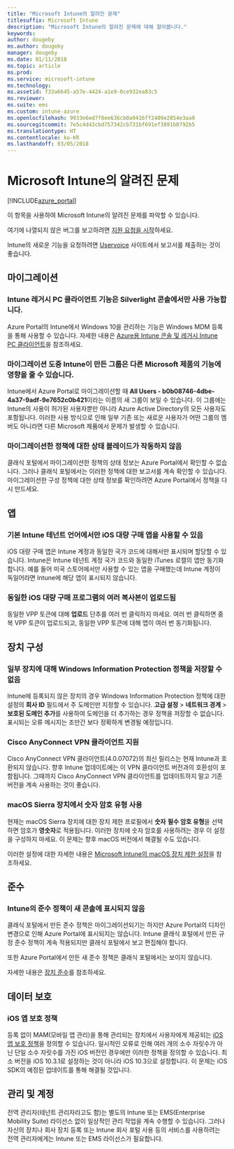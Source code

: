 ```yaml
---
title: "Microsoft Intune의 알려진 문제"
titlesuffix: Microsoft Intune
description: "Microsoft Intune의 알려진 문제에 대해 알아봅니다."
keywords: 
author: dougeby
ms.author: dougeby
manager: dougeby
ms.date: 01/11/2018
ms.topic: article
ms.prod: 
ms.service: microsoft-intune
ms.technology: 
ms.assetid: f33a6645-a57e-4424-a1e9-0ce932ea83c5
ms.reviewer: 
ms.suite: ems
ms.custom: intune-azure
ms.openlocfilehash: 9933e6ed7f8ee636cb0a9416ff2409e2054e3aa0
ms.sourcegitcommit: 7e5c4d43cbd757342cb731bf691ef3891b0792b5
ms.translationtype: HT
ms.contentlocale: ko-KR
ms.lasthandoff: 03/05/2018
---
```

# <a name="known-issues-in-microsoft-intune"></a>Microsoft Intune의 알려진 문제


[!INCLUDE[azure_portal](./includes/azure_portal.md)]


이 항목을 사용하여 Microsoft Intune의 알려진 문제를 파악할 수 있습니다.

여기에 나열되지 않은 버그를 보고하려면 [지원 요청을 시작](get-support.md)하세요.

Intune의 새로운 기능을 요청하려면 [Uservoice](https://microsoftintune.uservoice.com/forums/291681-ideas/category/189016-azure-admin-console) 사이트에서 보고서를 제출하는 것이 좋습니다.

## <a name="migration"></a>마이그레이션

### <a name="intune-legacy-pc-client-features-are-only-available-in-the-silverlight-console"></a>Intune 레거시 PC 클라이언트 기능은 Silverlight 콘솔에서만 사용 가능합니다.

Azure Portal의 Intune에서 Windows 10을 관리하는 기능은 Windows MDM 등록을 통해 사용할 수 있습니다. 자세한 내용은 [Azure용 Intune 콘솔 및 레거시 Intune PC 클라이언트](https://docs.microsoft.com/intune-classic/deploy-use/intune-on-azure)을 참조하세요.

### <a name="groups-created-by-intune-during-migration-might-affect-functionality-of-other-microsoft-products"></a>마이그레이션 도중 Intune이 만든 그룹은 다른 Microsoft 제품의 기능에 영향을 줄 수 있습니다.

Intune에서 Azure Portal로 마이그레이션할 때 **All Users - b0b08746-4dbe-4a37-9adf-9e7652c0b421**이라는 이름의 새 그룹이 보일 수 있습니다. 이 그룹에는 Intune의 사용이 허가된 사용자뿐만 아니라 Azure Active Directory의 모든 사용자도 포함됩니다. 이러한 사용 방식으로 인해 일부 기존 또는 새로운 사용자가 어떤 그룹의 멤버도 아니라면 다른 Microsoft 제품에서 문제가 발생할 수 있습니다.

### <a name="status-blades-for-migrated-policies-do-not-work"></a>마이그레이션한 정책에 대한 상태 블레이드가 작동하지 않음

클래식 포털에서 마이그레이션한 정책의 상태 정보는 Azure Portal에서 확인할 수 없습니다. 그러나 클래식 포털에서는 이러한 정책에 대한 보고서를 계속 확인할 수 있습니다. 마이그레이션한 구성 정책에 대한 상태 정보를 확인하려면 Azure Portal에서 정책을 다시 만드세요.

## <a name="apps"></a>앱

### <a name="ios-volume-purchased-apps-only-available-in-default-intune-tenant-language"></a>기본 Intune 테넌트 언어에서만 iOS 대량 구매 앱을 사용할 수 있음
iOS 대량 구매 앱은 Intune 계정과 동일한 국가 코드에 대해서만 표시되며 할당할 수 있습니다. Intune은 Intune 테넌트 계정 국가 코드와 동일한 iTunes 로캘의 앱만 동기화합니다. 예를 들어 미국 스토어에서만 사용할 수 있는 앱을 구매했는데 Intune 계정이 독일어라면 Intune에 해당 앱이 표시되지 않습니다.

### <a name="multiple-copies-of-the-same-ios-volume-purchase-program-are-uploaded"></a>동일한 iOS 대량 구매 프로그램의 여러 복사본이 업로드됨
동일한 VPP 토큰에 대해 **업로드** 단추를 여러 번 클릭하지 마세요. 여러 번 클릭하면 중복 VPP 토큰이 업로드되고, 동일한 VPP 토큰에 대해 앱이 여러 번 동기화됩니다.


<!-- ## Groups -->

## <a name="device-configuration"></a>장치 구성

### <a name="you-cannot-save-a-windows-information-protection-policy-for-some-devices"></a>일부 장치에 대해 Windows Information Protection 정책을 저장할 수 없음

Intune에 등록되지 않은 장치의 경우 Windows Information Protection 정책에 대한 설정의 **회사 ID** 필드에서 주 도메인만 지정할 수 있습니다.
**고급 설정** > **네트워크 경계** > **보호된 도메인 추가**를 사용하여 도메인을 더 추가하는 경우 정책을 저장할 수 없습니다. 표시되는 오류 메시지는 조만간 보다 정확하게 변경될 예정입니다.

### <a name="cisco-anyconnect-vpn-client-support"></a>Cisco AnyConnect VPN 클라이언트 지원

Cisco AnyConnect VPN 클라이언트(4.0.07072)의 최신 릴리스는 현재 Intune과 호환되지 않습니다.
향후 Intune 업데이트에는 이 VPN 클라이언트 버전과의 호환성이 포함됩니다. 그때까지 Cisco AnyConnect VPN 클라이언트를 업데이트하지 말고 기존 버전을 계속 사용하는 것이 좋습니다.

### <a name="using-the-numeric-password-type-with-macos-sierra-devices"></a>macOS Sierra 장치에서 숫자 암호 유형 사용

현재는 macOS Sierra 장치에 대한 장치 제한 프로필에서 **숫자** **필수 암호 유형**을 선택하면 암호가 **영숫자**로 적용됩니다. 이러한 장치에 숫자 암호를 사용하려는 경우 이 설정을 구성하지 마세요.
이 문제는 향후 macOS 버전에서 해결될 수도 있습니다.

이러한 설정에 대한 자세한 내용은 [Microsoft Intune의 macOS 장치 제한 설정](device-restrictions-macos.md)을 참조하세요.

## <a name="compliance"></a>준수

### <a name="compliance-policies-from-intune-do-not-show-up-in-new-console"></a>Intune의 준수 정책이 새 콘솔에 표시되지 않음

클래식 포털에서 만든 준수 정책은 마이그레이션되기는 하지만 Azure Portal의 디자인 변경으로 인해 Azure Portal에 표시되지는 않습니다. Intune 클래식 포털에서 만든 규정 준수 정책이 계속 적용되지만 클래식 포털에서 보고 편집해야 합니다.

또한 Azure Portal에서 만든 새 준수 정책은 클래식 포털에서는 보이지 않습니다.

자세한 내용은 [장치 준수](device-compliance.md)를 참조하세요.

<!-- ## Enrollment -->


## <a name="data-protection"></a>데이터 보호

### <a name="ios-app-protection-policies"></a>iOS 앱 보호 정책

등록 없이 MAM(모바일 앱 관리)을 통해 관리되는 장치에서 사용자에게 제공되는 [iOS 앱 보호 정책](app-protection-policy-settings-ios.md)을 정의할 수 있습니다. 일시적인 오류로 인해 여러 개의 소수 자릿수가 아닌 단일 소수 자릿수를 가진 iOS 버전인 경우에만 이러한 정책을 정의할 수 있습니다. 최소 버전을 iOS 10.3.1로 설정하는 것이 아니라 iOS 10.3으로 설정합니다. 이 문제는 iOS SDK의 예정된 업데이트를 통해 해결될 것입니다.


## <a name="administration-and-accounts"></a>관리 및 계정

전역 관리자(테넌트 관리자라고도 함)는 별도의 Intune 또는 EMS(Enterprise Mobility Suite) 라이선스 없이 일상적인 관리 작업을 계속 수행할 수 있습니다. 그러나 자신의 장치나 회사 장치 등록 또는 Intune 회사 포털 사용 등의 서비스를 사용하려는 전역 관리자에게는 Intune 또는 EMS 라이선스가 필요합니다.

<!-- ## Additional items -->
